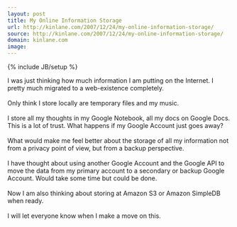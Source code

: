 ```yaml
---
layout: post
title: My Online Information Storage
url: http://kinlane.com/2007/12/24/my-online-information-storage/
source: http://kinlane.com/2007/12/24/my-online-information-storage/
domain: kinlane.com
image: 
---
```

{% include JB/setup %}<p>I was just thinking how much information I am putting on the Internet.  I pretty much migrated to a web-existence completely. <br /><br />Only think I store locally are temporary files and my music. <br /><br />I store all my thoughts in my Google Notebook, all my docs on Google Docs.  This is a lot of trust. What happens if my Google Account just goes away?<br /><br />What would make me feel better about the storage of all my information not from a privacy point of view, but from a backup perspective.<br /><br />I have thought about using another Google Account and the Google API to move the data from my primary account to a secondary or backup Google Account.  Would take some time but could be done.<br /><br />Now I am also thinking about storing at Amazon S3 or Amazon SimpleDB when ready. <br /><br />I will let everyone know when I make a move on this.</p>
